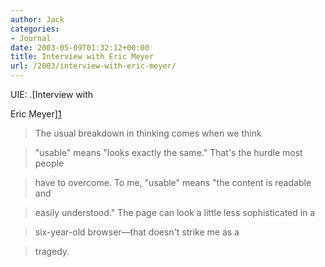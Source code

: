 ```yaml
---
author: Jack
categories:
- Journal
date: 2003-05-09T01:32:12+00:00
title: Interview with Eric Meyer
url: /2003/interview-with-eric-meyer/
---
```


UIE: .[Interview with
  

  
Eric Meyer][1]



> The usual breakdown in thinking comes when we think
  
> 
  
> "usable" means "looks exactly the same." That's the hurdle most people
  
> 
  
> have to overcome. To me, "usable" means "the content is readable and
  
> 
  
> easily understood." The page can look a little less sophisticated in a
  
> 
  
> six-year-old browser&#8212;that doesn't strike me as a
  
> 
  
> tragedy.

 [1]: //www.uie.com/Articles/meyer_interview.htm"